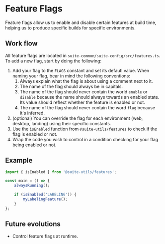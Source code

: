 # Feature Flags

Feature flags allow us to enable and disable certain features at build time, helping us to produce specific builds for specific environments.

## Work flow

All feature flags are located in `suite-common/suite-config/src/features.ts`. To add a new flag, start by doing the following:

1. Add your flag to the `FLAGS` constant and set its defautl value. When naming your flag, bear in mind the following conventions:
    1. Always explain what the flag is about using a comment next to it.
    1. The name of the flag should always be in capitals.
    1. The name of the flag should never contain the world `enable` or `disable` because the name should always towards an enabled state. Its value should reflect whether the feature is enabled or not.
    1. The name of the flag should never contain the word `flag` because it's inferred.
1. (optional) You can override the flag for each environment (web, desktop, landing) using their specific constants.
1. Use the `isEnabled` function from `@suite-utils/features` to check if the flag is enabled or not.
1. Wrap the code you wish to control in a condition checking for your flag being enabled or not.

## Example

```js
import { isEnabled } from '@suite-utils/features';

const main = () => {
    alwaysRunning();

    if (isEnabled('LABELING')) {
        myLabelingFeature();
    }
};
```

## Future evolutions

-   Control feature flags at runtime.

